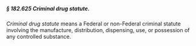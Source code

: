 ##### § 182.625 Criminal drug statute. #####

*Criminal drug statute* means a Federal or non-Federal criminal statute involving the manufacture, distribution, dispensing, use, or possession of any controlled substance.
